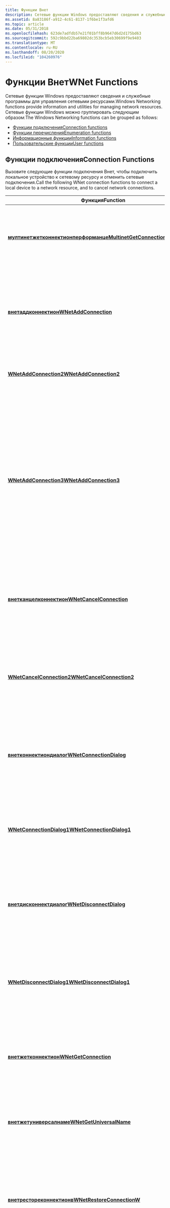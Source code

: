 ```yaml
---
title: Функции Внет
description: Сетевые функции Windows предоставляют сведения и служебные программы для управления сетевыми ресурсами.
ms.assetid: 8a83186f-a912-4c61-8137-1f6be1f3afd6
ms.topic: article
ms.date: 05/31/2018
ms.openlocfilehash: 623de7adfdb57e21f01bff8b9647d6d2d175bd63
ms.sourcegitcommit: 592c9bbd22ba69802dc353bcb5eb30699f9e9403
ms.translationtype: MT
ms.contentlocale: ru-RU
ms.lasthandoff: 08/20/2020
ms.locfileid: "104260976"
---
```

# <a name="wnet-functions"></a><span data-ttu-id="89355-103">Функции Внет</span><span class="sxs-lookup"><span data-stu-id="89355-103">WNet Functions</span></span>

<span data-ttu-id="89355-104">Сетевые функции Windows предоставляют сведения и служебные программы для управления сетевыми ресурсами.</span><span class="sxs-lookup"><span data-stu-id="89355-104">Windows Networking functions provide information and utilities for managing network resources.</span></span> <span data-ttu-id="89355-105">Сетевые функции Windows можно группировать следующим образом:</span><span class="sxs-lookup"><span data-stu-id="89355-105">The Windows Networking functions can be grouped as follows:</span></span>

-   [<span data-ttu-id="89355-106">Функции подключения</span><span class="sxs-lookup"><span data-stu-id="89355-106">Connection functions</span></span>](#connection-functions)
-   [<span data-ttu-id="89355-107">Функции перечисления</span><span class="sxs-lookup"><span data-stu-id="89355-107">Enumeration functions</span></span>](#enumeration-functions)
-   [<span data-ttu-id="89355-108">Информационные функции</span><span class="sxs-lookup"><span data-stu-id="89355-108">Information functions</span></span>](#information-functions)
-   [<span data-ttu-id="89355-109">Пользовательские функции</span><span class="sxs-lookup"><span data-stu-id="89355-109">User functions</span></span>](#user-functions)

## <a name="connection-functions"></a><span data-ttu-id="89355-110">Функции подключения</span><span class="sxs-lookup"><span data-stu-id="89355-110">Connection Functions</span></span>

<span data-ttu-id="89355-111">Вызовите следующие функции подключения Внет, чтобы подключить локальное устройство к сетевому ресурсу и отменить сетевые подключения.</span><span class="sxs-lookup"><span data-stu-id="89355-111">Call the following WNet connection functions to connect a local device to a network resource, and to cancel network connections.</span></span>



| <span data-ttu-id="89355-112">Функция</span><span class="sxs-lookup"><span data-stu-id="89355-112">Function</span></span>                                                                     | <span data-ttu-id="89355-113">Описание</span><span class="sxs-lookup"><span data-stu-id="89355-113">Description</span></span>                                                                                                                                                                                                                    |
|------------------------------------------------------------------------------|--------------------------------------------------------------------------------------------------------------------------------------------------------------------------------------------------------------------------------|
| [<span data-ttu-id="89355-114">**мултинетжетконнектионперформанце**</span><span class="sxs-lookup"><span data-stu-id="89355-114">**MultinetGetConnectionPerformance**</span></span>](/windows/win32/api/winnetwk/nf-winnetwk-multinetgetconnectionperformancea) | <span data-ttu-id="89355-115">Возвращает сведения о ожидаемой производительности подключения к сетевому ресурсу.</span><span class="sxs-lookup"><span data-stu-id="89355-115">Returns information about the expected performance of a connection to a network resource.</span></span>                                                                                                                                      |
| [<span data-ttu-id="89355-116">**внетаддконнектион**</span><span class="sxs-lookup"><span data-stu-id="89355-116">**WNetAddConnection**</span></span>](/windows/win32/api/winnetwk/nf-winnetwk-wnetaddconnectiona)                               | <span data-ttu-id="89355-117">Подключает локальное устройство к сетевому ресурсу.</span><span class="sxs-lookup"><span data-stu-id="89355-117">Connects a local device to a network resource.</span></span> <span data-ttu-id="89355-118">(Предоставляется для совместимости с 16-разрядными версиями Windows.)</span><span class="sxs-lookup"><span data-stu-id="89355-118">(Provided for compatibility with 16-bit versions of Windows.)</span></span>                                                                                                                   |
| [<span data-ttu-id="89355-119">**WNetAddConnection2**</span><span class="sxs-lookup"><span data-stu-id="89355-119">**WNetAddConnection2**</span></span>](/windows/win32/api/winnetwk/nf-winnetwk-wnetaddconnection2a)                             | <span data-ttu-id="89355-120">Подключает локальное устройство к сетевому ресурсу.</span><span class="sxs-lookup"><span data-stu-id="89355-120">Connects a local device to a network resource.</span></span>                                                                                                                                                                                 |
| [<span data-ttu-id="89355-121">**WNetAddConnection3**</span><span class="sxs-lookup"><span data-stu-id="89355-121">**WNetAddConnection3**</span></span>](/windows/win32/api/winnetwk/nf-winnetwk-wnetaddconnection3a)                             | <span data-ttu-id="89355-122">Подключает локальное устройство к сетевому ресурсу.</span><span class="sxs-lookup"><span data-stu-id="89355-122">Connects a local device to a network resource.</span></span> <span data-ttu-id="89355-123">Эта функция включает еще один параметр, чем функция **WNetAddConnection2** — обработчик, который сетевой поставщик может использовать в качестве окна-владельца для диалоговых окон.</span><span class="sxs-lookup"><span data-stu-id="89355-123">This function includes one more parameter than the **WNetAddConnection2** function, a handle to a window that the network provider can use as an owner window for dialog boxes.</span></span> |
| [<span data-ttu-id="89355-124">**внетканцелконнектион**</span><span class="sxs-lookup"><span data-stu-id="89355-124">**WNetCancelConnection**</span></span>](/windows/win32/api/winnetwk/nf-winnetwk-wnetcancelconnectiona)                         | <span data-ttu-id="89355-125">Отменяет сетевое подключение.</span><span class="sxs-lookup"><span data-stu-id="89355-125">Cancels a network connection.</span></span> <span data-ttu-id="89355-126">(Предоставляется для совместимости с 16-разрядными версиями Windows.)</span><span class="sxs-lookup"><span data-stu-id="89355-126">(Provided for compatibility with 16-bit versions of Windows.)</span></span>                                                                                                                                    |
| [<span data-ttu-id="89355-127">**WNetCancelConnection2**</span><span class="sxs-lookup"><span data-stu-id="89355-127">**WNetCancelConnection2**</span></span>](/windows/win32/api/winnetwk/nf-winnetwk-wnetcancelconnection2a)                       | <span data-ttu-id="89355-128">Отменяет сетевое подключение, предоставляя возможность обновления профиля пользователя сведениями о постоянных подключениях.</span><span class="sxs-lookup"><span data-stu-id="89355-128">Cancels a network connection, providing the ability to update the user profile with information about persistent connections.</span></span>                                                                                                  |
| [<span data-ttu-id="89355-129">**внетконнектиондиалог**</span><span class="sxs-lookup"><span data-stu-id="89355-129">**WNetConnectionDialog**</span></span>](/windows/win32/api/winnetwk/nf-winnetwk-wnetconnectiondialog)                         | <span data-ttu-id="89355-130">Открывает общее диалоговое окно обзора для подключения к сетевым ресурсам.</span><span class="sxs-lookup"><span data-stu-id="89355-130">Starts a general browsing dialog box for connecting to network resources.</span></span>                                                                                                                                                      |
| [<span data-ttu-id="89355-131">**WNetConnectionDialog1**</span><span class="sxs-lookup"><span data-stu-id="89355-131">**WNetConnectionDialog1**</span></span>](/windows/win32/api/winnetwk/nf-winnetwk-wnetconnectiondialog1a)                       | <span data-ttu-id="89355-132">Открывает общее диалоговое окно обзора для подключения к сетевым ресурсам с помощью структуры [**коннектдлгструкт**](/windows/win32/api/winnetwk/ns-winnetwk-connectdlgstructa) .</span><span class="sxs-lookup"><span data-stu-id="89355-132">Starts a general browsing dialog box for connecting to network resources, using a [**CONNECTDLGSTRUCT**](/windows/win32/api/winnetwk/ns-winnetwk-connectdlgstructa) structure.</span></span>                                                                                  |
| [<span data-ttu-id="89355-133">**внетдисконнектдиалог**</span><span class="sxs-lookup"><span data-stu-id="89355-133">**WNetDisconnectDialog**</span></span>](/windows/win32/api/winnetwk/nf-winnetwk-wnetdisconnectdialog)                         | <span data-ttu-id="89355-134">Открывает общее диалоговое окно обзора для отключения от сетевых ресурсов.</span><span class="sxs-lookup"><span data-stu-id="89355-134">Starts a general browsing dialog box for disconnecting from network resources.</span></span>                                                                                                                                                 |
| [<span data-ttu-id="89355-135">**WNetDisconnectDialog1**</span><span class="sxs-lookup"><span data-stu-id="89355-135">**WNetDisconnectDialog1**</span></span>](/windows/win32/api/winnetwk/nf-winnetwk-wnetdisconnectdialog1a)                       | <span data-ttu-id="89355-136">Открывает общее диалоговое окно обзора для отключения от сетевых ресурсов с помощью структуры [**дискдлгструкт**](/windows/win32/api/winnetwk/ns-winnetwk-discdlgstructa) .</span><span class="sxs-lookup"><span data-stu-id="89355-136">Starts a general browsing dialog box for disconnecting from network resources, using a [**DISCDLGSTRUCT**](/windows/win32/api/winnetwk/ns-winnetwk-discdlgstructa) structure.</span></span>                                                                                   |
| [<span data-ttu-id="89355-137">**внетжетконнектион**</span><span class="sxs-lookup"><span data-stu-id="89355-137">**WNetGetConnection**</span></span>](/windows/win32/api/winnetwk/nf-winnetwk-wnetgetconnectiona)                               | <span data-ttu-id="89355-138">Возвращает имя сетевого ресурса, связанного с локальным устройством.</span><span class="sxs-lookup"><span data-stu-id="89355-138">Retrieves the name of the network resource associated with a local device.</span></span>                                                                                                                                                     |
| [<span data-ttu-id="89355-139">**внетжетуниверсалнаме**</span><span class="sxs-lookup"><span data-stu-id="89355-139">**WNetGetUniversalName**</span></span>](/windows/win32/api/winnetwk/nf-winnetwk-wnetgetuniversalnamea)                         | <span data-ttu-id="89355-140">При наличии пути на основе диска для сетевого ресурса возвращает более универсальную форму имени.</span><span class="sxs-lookup"><span data-stu-id="89355-140">When given a drive-based path for a network resource, returns a more universal form of the name.</span></span>                                                                                                                               |
| [<span data-ttu-id="89355-141">**внетрестореконнектионв**</span><span class="sxs-lookup"><span data-stu-id="89355-141">**WNetRestoreConnectionW**</span></span>](/windows/win32/api/winnetwk/nf-winnetwk-wnetrestoreconnectionw)                     | <span data-ttu-id="89355-142">Восстанавливает подключение к сетевому ресурсу, запрашивая пользователя, если это необходимо, для имени и пароля.</span><span class="sxs-lookup"><span data-stu-id="89355-142">Restores the connection to a network resource, prompting the user, if necessary, for a name and password.</span></span>                                                                                                                      |
| [<span data-ttu-id="89355-143">**внетусеконнектион**</span><span class="sxs-lookup"><span data-stu-id="89355-143">**WNetUseConnection**</span></span>](/windows/win32/api/winnetwk/nf-winnetwk-wnetuseconnectiona)                               | <span data-ttu-id="89355-144">Подключает локальное устройство к сетевому ресурсу; автоматически выбирает неиспользуемое локальное устройство для перенаправления к сетевому ресурсу.</span><span class="sxs-lookup"><span data-stu-id="89355-144">Connects a local device to a network resource; automatically selects an unused local device to redirect to the network resource.</span></span>                                                                                               |



 

> [!Note]  
> <span data-ttu-id="89355-145">Функции [**внетаддконнектион**](/windows/win32/api/winnetwk/nf-winnetwk-wnetaddconnectiona) и [**внетканцелконнектион**](/windows/win32/api/winnetwk/nf-winnetwk-wnetcancelconnectiona) поддерживаются для обеспечения совместимости с Windows для рабочих групп.</span><span class="sxs-lookup"><span data-stu-id="89355-145">The [**WNetAddConnection**](/windows/win32/api/winnetwk/nf-winnetwk-wnetaddconnectiona) and [**WNetCancelConnection**](/windows/win32/api/winnetwk/nf-winnetwk-wnetcancelconnectiona) functions are supported for compatibility with Windows for Workgroups.</span></span> <span data-ttu-id="89355-146">Однако новые приложения должны использовать [**WNetAddConnection2**](/windows/win32/api/winnetwk/nf-winnetwk-wnetaddconnection2a) или [**WNetAddConnection3**](/windows/win32/api/winnetwk/nf-winnetwk-wnetaddconnection3a)и [**WNetCancelConnection2**](/windows/win32/api/winnetwk/nf-winnetwk-wnetcancelconnection2a).</span><span class="sxs-lookup"><span data-stu-id="89355-146">However, new applications should use [**WNetAddConnection2**](/windows/win32/api/winnetwk/nf-winnetwk-wnetaddconnection2a) or [**WNetAddConnection3**](/windows/win32/api/winnetwk/nf-winnetwk-wnetaddconnection3a), and [**WNetCancelConnection2**](/windows/win32/api/winnetwk/nf-winnetwk-wnetcancelconnection2a).</span></span>

 

## <a name="enumeration-functions"></a><span data-ttu-id="89355-147">Функции перечисления</span><span class="sxs-lookup"><span data-stu-id="89355-147">Enumeration Functions</span></span>

<span data-ttu-id="89355-148">Чтобы перечислить сетевые ресурсы, вызовите следующие функции Внет.</span><span class="sxs-lookup"><span data-stu-id="89355-148">Call the following WNet functions to enumerate network resources.</span></span>



| <span data-ttu-id="89355-149">Функция</span><span class="sxs-lookup"><span data-stu-id="89355-149">Function</span></span>                                     | <span data-ttu-id="89355-150">Описание</span><span class="sxs-lookup"><span data-stu-id="89355-150">Description</span></span>                                                                             |
|----------------------------------------------|-----------------------------------------------------------------------------------------|
| [<span data-ttu-id="89355-151">**внетклосинум**</span><span class="sxs-lookup"><span data-stu-id="89355-151">**WNetCloseEnum**</span></span>](/windows/win32/api/winnetwk/nf-winnetwk-wnetcloseenum)       | <span data-ttu-id="89355-152">Завершает перечисление сетевых ресурсов.</span><span class="sxs-lookup"><span data-stu-id="89355-152">Ends a network resource enumeration.</span></span>                                                    |
| [<span data-ttu-id="89355-153">**внетенумресаурце**</span><span class="sxs-lookup"><span data-stu-id="89355-153">**WNetEnumResource**</span></span>](/windows/win32/api/winnetwk/nf-winnetwk-wnetenumresourcea) | <span data-ttu-id="89355-154">Возобновляет перечисление сетевых ресурсов, запущенных функцией **внетопененум** .</span><span class="sxs-lookup"><span data-stu-id="89355-154">Continues an enumeration of network resources started by the **WNetOpenEnum** function.</span></span> |
| [<span data-ttu-id="89355-155">**внетопененум**</span><span class="sxs-lookup"><span data-stu-id="89355-155">**WNetOpenEnum**</span></span>](/windows/win32/api/winnetwk/nf-winnetwk-wnetopenenuma)         | <span data-ttu-id="89355-156">Запускает перечисление сетевых ресурсов.</span><span class="sxs-lookup"><span data-stu-id="89355-156">Starts an enumeration of network resources.</span></span>                                             |



 

## <a name="information-functions"></a><span data-ttu-id="89355-157">Информационные функции</span><span class="sxs-lookup"><span data-stu-id="89355-157">Information Functions</span></span>

<span data-ttu-id="89355-158">Вызовите следующие информационные и служебные функции Внет, чтобы получить поставщик сети и другие сведения.</span><span class="sxs-lookup"><span data-stu-id="89355-158">Call the following WNet informational and utility functions to retrieve network provider and other information.</span></span>



| <span data-ttu-id="89355-159">Функция</span><span class="sxs-lookup"><span data-stu-id="89355-159">Function</span></span>                                                         | <span data-ttu-id="89355-160">Описание</span><span class="sxs-lookup"><span data-stu-id="89355-160">Description</span></span>                                                                                         |
|------------------------------------------------------------------|-----------------------------------------------------------------------------------------------------|
| [<span data-ttu-id="89355-161">**внетжетластеррор**</span><span class="sxs-lookup"><span data-stu-id="89355-161">**WNetGetLastError**</span></span>](/windows/win32/api/winnetwk/nf-winnetwk-wnetgetlasterrora)                     | <span data-ttu-id="89355-162">Возвращает самый последний код ошибки, заданный функцией Внет, полученной от поставщика сети.</span><span class="sxs-lookup"><span data-stu-id="89355-162">Returns the most recent error code set by a WNet function, the one reported by a network provider.</span></span>  |
| [<span data-ttu-id="89355-163">**внетжетнетворкинформатион**</span><span class="sxs-lookup"><span data-stu-id="89355-163">**WNetGetNetworkInformation**</span></span>](/windows/win32/api/winnetwk/nf-winnetwk-wnetgetnetworkinformationa)   | <span data-ttu-id="89355-164">Возвращает расширенные сведения о конкретном поставщике сети.</span><span class="sxs-lookup"><span data-stu-id="89355-164">Returns extended information about a specific network provider.</span></span>                                     |
| [<span data-ttu-id="89355-165">**внетжетпровидернаме**</span><span class="sxs-lookup"><span data-stu-id="89355-165">**WNetGetProviderName**</span></span>](/windows/win32/api/winnetwk/nf-winnetwk-wnetgetprovidernamea)               | <span data-ttu-id="89355-166">Возвращает имя поставщика для определенного типа сети.</span><span class="sxs-lookup"><span data-stu-id="89355-166">Returns the provider name for a specific type of network.</span></span>                                           |
| [<span data-ttu-id="89355-167">**внетжетресаурцеинформатион**</span><span class="sxs-lookup"><span data-stu-id="89355-167">**WNetGetResourceInformation**</span></span>](/windows/win32/api/winnetwk/nf-winnetwk-wnetgetresourceinformationa) | <span data-ttu-id="89355-168">Возвращает поставщика сети, владеющего ресурсом, и получает сведения о типе ресурса.</span><span class="sxs-lookup"><span data-stu-id="89355-168">Returns the network provider that owns a resource, and obtains information about the resource type.</span></span> |
| [<span data-ttu-id="89355-169">**внетжетресаурцепарент**</span><span class="sxs-lookup"><span data-stu-id="89355-169">**WNetGetResourceParent**</span></span>](/windows/win32/api/winnetwk/nf-winnetwk-wnetgetresourceparenta)           | <span data-ttu-id="89355-170">Возвращает родителя сетевого ресурса.</span><span class="sxs-lookup"><span data-stu-id="89355-170">Returns the parent of a network resource.</span></span>                                                           |



 

## <a name="user-functions"></a><span data-ttu-id="89355-171">Пользовательские функции</span><span class="sxs-lookup"><span data-stu-id="89355-171">User Functions</span></span>

<span data-ttu-id="89355-172">Вызовите следующую функцию Внет, чтобы получить имя пользователя, связанного с локальным устройством.</span><span class="sxs-lookup"><span data-stu-id="89355-172">Call the following WNet function to retrieve the name of the user associated with a local device.</span></span>



| <span data-ttu-id="89355-173">Функция</span><span class="sxs-lookup"><span data-stu-id="89355-173">Function</span></span>                           | <span data-ttu-id="89355-174">Описание</span><span class="sxs-lookup"><span data-stu-id="89355-174">Description</span></span>                                                                              |
|------------------------------------|------------------------------------------------------------------------------------------|
| [<span data-ttu-id="89355-175">**внетжетусер**</span><span class="sxs-lookup"><span data-stu-id="89355-175">**WNetGetUser**</span></span>](/windows/win32/api/winnetwk/nf-winnetwk-wnetgetusera) | <span data-ttu-id="89355-176">Возвращает текущее имя пользователя по умолчанию или имя пользователя, который установил соединение.</span><span class="sxs-lookup"><span data-stu-id="89355-176">Returns the current default user name, or the user name that established the connection.</span></span> |



 

<span data-ttu-id="89355-177">Многие функции Внет используют структуру [**нетресаурце**](/windows/desktop/api/Winnetwk/ns-winnetwk-netresourcea) для хранения информации о сетевом ресурсе.</span><span class="sxs-lookup"><span data-stu-id="89355-177">Many of the WNet functions use a [**NETRESOURCE**](/windows/desktop/api/Winnetwk/ns-winnetwk-netresourcea) structure to store information about a network resource.</span></span>

 

 